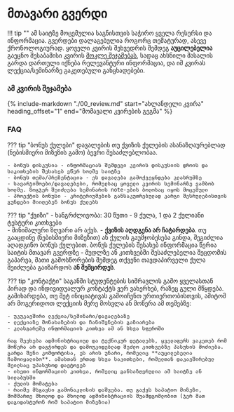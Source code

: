 # მთავარი გვერდი
!!! tip ""
	ამ საიტზე მოცემულია საგნისთვის საჭირო ყველა რესურსი და ინფორმაცია. გვერდები დალაგებულია როგორც თემატურად, ასევე ქრონოლოგიურად. 
	ყოველი კვირის შეხვედრის შემდეგ **აუცილებელია** გაეცნო შესაბამისი კვირის [მოკლე შეჯამებას](/00_review), სადაც ახსნილი მასალის გარდა დართული იქნება რელევანტური ინფორმაცია, და იმ კვირას ლექცია/სემინარზე გაკეთებული განცხადებები. 

### ამ კვირის შეჯამება
{%
   include-markdown "./00_review.md"
   start="ახლანდელი კვირა"
   heading_offset="1"
   end="მომავალი კვირების გეგმა"
%}


### FAQ
??? tip "ბონუს ქულები"
	დავალების თუ ქვიზის ქულების ასანაზღაურებლად (ნებისმიერი მიზეზის გამო) ბევრი შესაძლებლობაა. 

	- ბონუს დისკუსია - ინფორმაციას შემდეგი კვირის დისკუსიის დროის და საკითხების შესახებ ვწერ ხოლმე საიტზე
	- ბონუს თემა/პრეზენტაცია - ეს დავალება გამოქვეყნდება კლასრუმზე
	- სავარჯიშოები/დავალებები, რომელსაც ყოველი კვირის სემინარზე ვამბობ ხოლმე. ზოგჯერ შეიძლება სემინარის note-ების ბოლოსაც იყოს მოცემული
	- პროექტის ბონუსი - კრიტერიუმების განსაკუთრებულად კარგი შესრულებისთვის გუნდები მიიღებენ ბონუს ქულებს

??? tip "ქვიზი"
	- ხანგრძლივობა: 30 წუთი
	- 9 ქულა, 1 და 2 ქულიანი ტესტური კითხვები	
	- მინიმალური ზღვარი არ აქვს. 
	- **ქვიზის აღდგენა არ ჩატარდება**. თუ გააცდინე (ნებისმიერი მიზეზით) ან ქულის გაუმჯობესება გინდა, შეგიძლია აღადგინო ბონუს ქულებით. ბონუს ქულების შესახებ ინფორმაცია წერია საიტის მთავარ გვერდზე
	- მუდლზე ან კითხვებში შესაძლებელია შეცდომის გაპარვა, მათი გამოსწორების შემდეგ თქვენი თავდაპირველი ქულა შეიძლება გაიზარდოს **ან შემცირდეს**.	

??? tip "კონტაქტი"
	საგანში სტუდენტების სიმრავლის გამო ყველასთან პირად და ინდივიდუალურ კონტაქტს ვერ ვახერხებ, რაზეც გული მწყდება. გამიხარდება, თუ მეტ ინიციატივას გამოიჩენთ ურთიერთობისთვის, ამიტომ არ მოგერიდოთ ლექციის მერე მოსვლა ან მოწერა ამ თემებზე:
	
	- უკუკავშირი ლექცია/სემინარი/დავალებაზე
	- ლექციაზე მონახაზების და ჩანიშვნების გაზიარება
	- კლასგარეშე ინფორმაციის კითხვა ამ ან სხვა სფეროში 
	
	რაც შეეხება ადმინისტრაციულ და ტექნიკურ დეტალებს, ყველაფერს ვაკეთებ რომ მოწერა არ დაგჭირდეს და დამოუკიდებლად შეძლო კითხვებზე პასუხის მოძიება. გარდა შენი კომფორტისა, ეს არის უნარი, რომელიც **აუცილებელია ჩამოიყალიბო**. ამასთან ერთად სხვა საკითხები, რომელთან დაკავშირებულ მეილსაც უპასუხოდ დავტოვებ
	- ისეთი ინფორმაციის კითხვა, რომელიც განსაზღვრულია ამ საიტზე ან სილაბუსში
	- ქულის მომატება
	- რაიმე მსგავსი გამონაკლისის დაშვება. თუ გაქვს საპატიო მიზეზი, მომმართე მხოლოდ და მხოლოდ ადმინისტრაციის შუამდგომლობით (ჯერ მათ დაგიდასტურონ რომ საპატიო მიზეზია)
	
